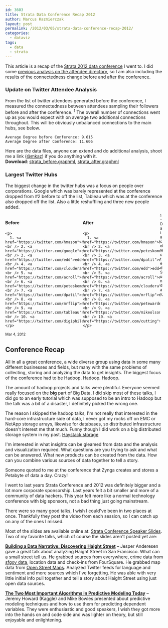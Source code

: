 ```yaml
---
id: 3603
title: Strata Data Conference Recap 2012
author: Marcus Kazmierczak
layout: post
permalink: /2012/03/05/strata-data-conference-recap-2012/
categories:
  - dataviz
tags:
  - data
  - strata
---
```

This article is a recap of the [Strata 2012 data conference][1] I went to. I did some [previous analysis on the attendee directory][2], so I am also including the results of the connectedness change before and after the conference.

### Update on Twitter Attendee Analysis

From the list of twitter attendees generated before the conference, I measured the connectedness between attendees sampling their followers before and after the conference. <sup>1</sup> The overall number of connections went up as you would expect with on average two additional connections throughout. This will be obviously unbalanced connections to the main hubs, see below.

    Average Degree before Conference: 9.615
    Average Degree after Conference: 11.606
    

Here are the data files, anyone can extend and do additional analysis, shoot me a link ([@mkaz][3]) if you do anything with it.   
**Download**: [strata_before.graphml][4], [strata_after.graphml][5]

### Largest Twitter Hubs

The biggest change in the twitter hubs was a focus on people over corporations. Google which was barely represented at the conference dropped from #2 before to off the list, Tableau which was at the conference also dropped off the list. Also a little reshuffling and three new people added.

<div class="clear">
  <div style="width:49%;float:left">
    <h4>
      Before
    </h4>
    
    <p>
      1. <a href="https://twitter.com/hmason">hmason</a><br /> 2. <a href="https://twitter.com/google">google</a><br /> 3. <a href="https://twitter.com/edd">edd</a><br /> 4. <a href="https://twitter.com/cloudera">cloudera</a><br /> 5. <a href="https://twitter.com/acroll">acroll</a><br /> 6. <a href="https://twitter.com/peteskomoroch">peteskomoroch</a><br /> 7. <a href="https://twitter.com/dpatil">dpatil</a><br /> 8. <a href="https://twitter.com/mrflip">mrflip</a><br /> 9. <a href="https://twitter.com/tableau">tableau</a><br /> 10. <a href="https://twitter.com/digiphile">digiphile</a>
    </p>
  </div>
  
  <div style="width:49%;float:left">
    <h4>
      After
    </h4>
    
    <p>
      1. <a href="https://twitter.com/hmason">hmason</a><br /> 2. <a href="https://twitter.com/peteskomoroch">peteskomoroch</a><br /> 3. <a href="https://twitter.com/dpatil">dpatil</a><br /> 4. <a href="https://twitter.com/edd">edd</a><br /> 5. <a href="https://twitter.com/acroll">acroll</a><br /> 6. <a href="https://twitter.com/cloudera">cloudera</a><br /> 7. <a href="https://twitter.com/mrflip">mrflip</a><br /> 8. <a href="https://twitter.com/petewarden">petewarden</a><br /> 9. <a href="https://twitter.com/mikeolson">mikeolson</a><br /> 10. <a href="https://twitter.com/cutting">cutting</a>
    </p>
  </div>
</div>

<small><sup>1</sup> &#8211; Data collected Sunday, Mar 4, 2012</small>  


## Conference Recap

All in all a great conference, a wide diverse group using data in some many different businesses and fields, but many with the same problems of collecting, storing and analyzing the data to get insights. The biggest focus of the conference had to be Hadoop. Hadoop. Hadoop.

The amount of hadoop projects and talks were plentiful. Everyone seemed really focused on the **big** part of Big Data. I did skip most of these talks, I did go to an early tutorial which was supposed to be an intro to Hadoop but the talk was a bit of a disaster, I definitely picked the wrong one.

The reason I skipped the hadoop talks, I'm not really that interested in the hard-core infrastructure side of data, I never got my rocks off on EMC or NetApp storage arrays, likewise for databases, so distributed infrastructure doesn't interest me that much. Funny though I did work on a big distributed storage system in my past. [Haystack storage][6]

I'm interested in what insights can be gleamed from data and the analysis and visualization required. What questions are you trying to ask and what can be answered. What new products can be created from the data. How can you combine various sources of data together to tell a story.

Someone quoted to me at the conference that Zynga creates and stores a Petabyte of data a day. Crazy!

I went to last years Strata Conference and 2012 was definitely bigger and a lot more corporate sponsorship. Last years felt a bit smaller and more of a community of data hackers. This year felt more like a normal technology conference with big sponsors, not a bad thing just going mainstream.

There were so many good talks, I wish I could've been in two places at once. Thankfully they post the video from each session, so I can catch up on any of the ones I missed.

Most of the slides are available online at: [Strata Conference Speaker Slides][7]. Two of my favorite talks, which of course the slides aren't posted yet are:

**[Building a Data Narrative: Discovering Haight Street][8]** &#8211; Jesper Anderesen gave a great talk about analyzing Haight Street in San Francisco. What can a small street tell us. He grabbed sources from everywhere, crime data from [sfgov data][9], location data and check-ins from FourSquare. He grabbed map data from [Open Street Maps][10]. Analyzed Twitter feeds for language and sentiment and more sources which I've forgetting. He was able with very little initial info pull together and tell a story about Haight Street using just open data sources.

**[The Two Most Important Algorithms in Predictive Modeling Today][11]** &#8211; Jeremy Howard (Kaggle) and Mike Bowles presented about predictive modeling techniques and how to use them for predicting dependent variables. They were enthusiastic and good speakers, I wish they got more into the hands on and code side and was lighter on theory, but still enjoyable and enlightening.

 [1]: http://strataconf.com
 [2]: https://mkaz.com/dataviz/strata-attendee-analysis.html
 [3]: https://twitter.com/mkaz
 [4]: /a/dataviz/strata_before.graphml
 [5]: /a/dataviz/strata_after.graphml
 [6]: http://martingreen.typepad.com/forward_looking_statement/2006/06/more_on_haystac.html
 [7]: http://strataconf.com/strata2012/public/schedule/proceedings
 [8]: http://strataconf.com/strata2012/public/schedule/detail/22449
 [9]: https://data.sfgov.org/
 [10]: http://www.openstreetmap.org/
 [11]: http://strataconf.com/strata2012/public/schedule/detail/22658